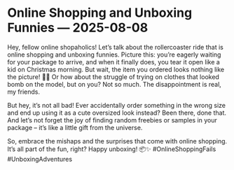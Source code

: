 # Online Shopping and Unboxing Funnies — 2025-08-08

Hey, fellow online shopaholics! Let’s talk about the rollercoaster ride that is online shopping and unboxing funnies. Picture this: you’re eagerly waiting for your package to arrive, and when it finally does, you tear it open like a kid on Christmas morning. But wait, the item you ordered looks nothing like the picture! 🤦‍♀️ Or how about the struggle of trying on clothes that looked bomb on the model, but on you? Not so much. The disappointment is real, my friends.

But hey, it’s not all bad! Ever accidentally order something in the wrong size and end up using it as a cute oversized look instead? Been there, done that. And let’s not forget the joy of finding random freebies or samples in your package – it’s like a little gift from the universe.

So, embrace the mishaps and the surprises that come with online shopping. It’s all part of the fun, right? Happy unboxing! 📦✨ #OnlineShoppingFails #UnboxingAdventures